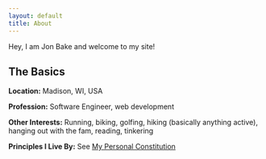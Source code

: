```yaml
---
layout: default
title: About
---
```


Hey, I am Jon Bake and welcome to my site!

## The Basics

<i class="fa fa-map-marker" aria-hidden="true"></i>  **Location:**  Madison, WI, USA

<i class="fa fa-briefcase" aria-hidden="true"></i>
**Profession:**  Software Engineer, web development

<i class="fa fa-bicycle" aria-hidden="true"></i>
**Other Interests:**  Running, biking, golfing, hiking (basically anything active), hanging out with the fam, reading, tinkering

<i class="fa fa-gavel" aria-hidden="true"></i>
**Principles I Live By:**  See [My Personal Constitution](personal_constitution)
